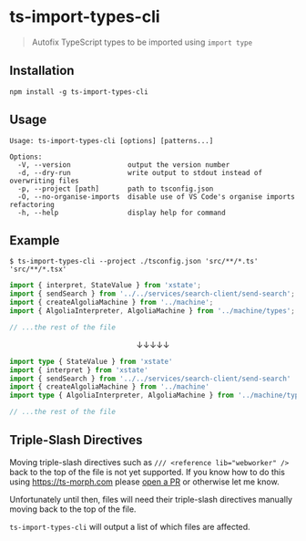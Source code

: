 # ts-import-types-cli

> Autofix TypeScript types to be imported using `import type`

## Installation

```
npm install -g ts-import-types-cli
```

## Usage

```
Usage: ts-import-types-cli [options] [patterns...]

Options:
  -V, --version              output the version number
  -d, --dry-run              write output to stdout instead of overwriting files
  -p, --project [path]       path to tsconfig.json
  -O, --no-organise-imports  disable use of VS Code's organise imports refactoring
  -h, --help                 display help for command
```

## Example

```
$ ts-import-types-cli --project ./tsconfig.json 'src/**/*.ts' 'src/**/*.tsx'
```

```ts
import { interpret, StateValue } from 'xstate';
import { sendSearch } from '../../services/search-client/send-search';
import { createAlgoliaMachine } from '../machine';
import { AlgoliaInterpreter, AlgoliaMachine } from '../machine/types';

// ...the rest of the file
```

<p><center>↓↓↓↓↓</center></p>

```ts
import type { StateValue } from 'xstate'
import { interpret } from 'xstate'
import { sendSearch } from '../../services/search-client/send-search'
import { createAlgoliaMachine } from '../machine'
import type { AlgoliaInterpreter, AlgoliaMachine } from '../machine/types'

// ...the rest of the file
```

## Triple-Slash Directives

Moving triple-slash directives such as `/// <reference lib="webworker" />` back
to the top of the file is not yet supported. If you know how to do this using
https://ts-morph.com please [open a
PR](https://github.com/JamieMason/ts-import-types-cli/pulls) or otherwise let me
know.

Unfortunately until then, files will need their triple-slash directives manually
moving back to the top of the file.

`ts-import-types-cli` will output a list of which files are affected.
